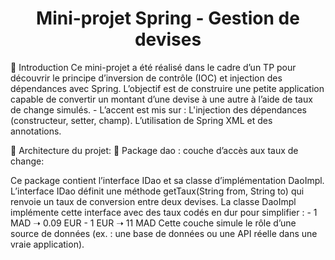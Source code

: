 
  <h1 align="center">
  <b>Mini-projet Spring - Gestion de devises</b>
  </h1>

🔰 Introduction
Ce mini-projet a été réalisé dans le cadre d’un TP pour découvrir le principe d’inversion de contrôle (IOC) et injection des dépendances avec Spring.
L’objectif est de construire une petite application capable de convertir un montant d’une devise à une autre à l’aide de taux de change simulés.
    - L’accent est mis sur :
    L'injection des dépendances (constructeur, setter, champ).
    L’utilisation de Spring XML et des annotations.
    
🧱 Architecture du projet:
📁 Package dao : couche d’accès aux taux de change:

Ce package contient l’interface IDao et sa classe d’implémentation DaoImpl. L’interface IDao définit une méthode getTaux(String from, String to) qui renvoie un taux de conversion entre deux devises.
La classe DaoImpl implémente cette interface avec des taux codés en dur pour simplifier :
    - 1 MAD ➝ 0.09 EUR
    - 1 EUR ➝ 11 MAD
Cette couche simule le rôle d’une source de données (ex. : une base de données ou une API réelle dans une vraie application).


